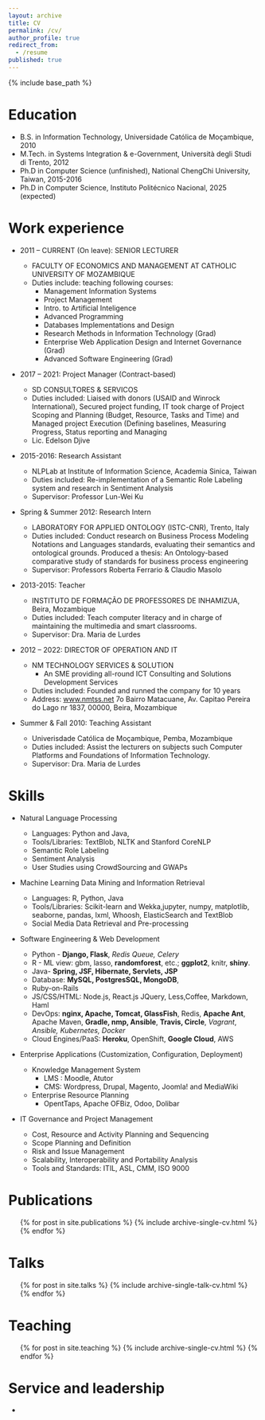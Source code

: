 ```yaml
---
layout: archive
title: CV
permalink: /cv/
author_profile: true
redirect_from:
  - /resume
published: true
---
```


{% include base_path %}

Education
======
* B.S. in Information Technology, Universidade Católica de Moçambique, 2010
* M.Tech. in Systems Integration & e-Government, Università degli Studi di Trento, 2012
* Ph.D in Computer Science (unfinished), National ChengChi University, Taiwan, 2015-2016
* Ph.D in Computer Science, Instituto Politécnico Nacional, 2025 (expected)

Work experience
======
* 2011 – CURRENT (On leave): SENIOR LECTURER 
	* FACULTY OF ECONOMICS AND MANAGEMENT AT CATHOLIC UNIVERSITY OF MOZAMBIQUE
	* Duties include: teaching following courses:
    	* Management Information Systems
        * Project Management
        * Intro. to Artificial Inteligence
        * Advanced Programming 
        * Databases Implementations and Design
        * Research Methods in Information Technology (Grad)
        * Enterprise Web Application Design and Internet Governance (Grad)
        * Advanced Software Engineering (Grad)
        
* 2017 – 2021: Project Manager (Contract-based)
	* SD CONSULTORES & SERVICOS
    * Duties included: Liaised with donors (USAID and Winrock International), Secured project funding, IT took charge of Project Scoping and Planning (Budget, Resource, Tasks and Time) and Managed project Execution (Defining baselines, Measuring Progress, Status reporting and Managing
	* Lic. Edelson Djive

* 2015-2016: Research Assistant
  * NLPLab at Institute of Information Science, Academia Sinica, Taiwan
  * Duties included: Re-implementation of a Semantic Role Labeling system and research in Sentiment Analysis
  * Supervisor: Professor Lun-Wei Ku

* Spring & Summer 2012: Research Intern
  * LABORATORY FOR APPLIED ONTOLOGY (ISTC-CNR), Trento, Italy
  * Duties included: Conduct research on Business Process Modeling Notations and Languages standards, evaluating their semantics and ontological grounds.
  Produced a thesis: An Ontology-based comparative study of standards for business process engineering
  * Supervisor: Professors Roberta Ferrario & Claudio Masolo
  
* 2013-2015: Teacher
  * INSTITUTO DE FORMAÇÃO DE PROFESSORES DE INHAMIZUA, Beira, Mozambique
  * Duties included: Teach computer literacy and in charge of maintaining the multimedia and smart classrooms.
  * Supervisor: Dra. Maria de Lurdes 

* 2012 – 2022: DIRECTOR OF OPERATION AND IT
	* NM TECHNOLOGY SERVICES & SOLUTION
    	* An SME providing all-round ICT Consulting and Solutions Development Services
    * Duties included: Founded and runned the company for 10 years
    * Address: www.nmtss.net 7o Bairro Matacuane, Av. Capitao Pereira do Lago nr 1837, 00000, Beira, Mozambique

* Summer & Fall 2010: Teaching Assistant
  * Univerisdade Católica de Moçambique, Pemba, Mozambique
  * Duties included: Assist the lecturers on subjects such Computer Platforms and Foundations of Information Technology.
  * Supervisor: Dra. Maria de Lurdes 

Skills
======

* Natural Language Processing 
  * Languages: Python and Java, 
  * Tools/Libraries:   TextBlob, NLTK and Stanford CoreNLP
  * Semantic Role Labeling 
  * Sentiment Analysis
  * User Studies using CrowdSourcing and GWAPs   

* Machine Learning Data Mining and Information Retrieval 
	* Languages: R, Python, Java
	* Tools/Libraries:  Scikit-learn and Wekka,jupyter, numpy, matplotlib, seaborne, pandas, lxml, Whoosh, ElasticSearch and TextBlob
	* Social Media Data Retrieval and Pre-processing
    
* Software Engineering & Web Development
  * Python - **Django, Flask**, *Redis Queue, Celery*
  * R - ML view: gbm, lasso, **randomforest**, etc.; **ggplot2**, knitr, **shiny**. 
  * Java- **Spring, JSF, Hibernate, Servlets, JSP**
  * Database: **MySQL, PostgresSQL, MongoDB**, 
  * Ruby-on-Rails
  * JS/CSS/HTML: Node.js, React.js JQuery, Less,Coffee, Markdown, Haml  
  * DevOps: **nginx, Apache, Tomcat, GlassFish**, Redis, **Apache Ant**, Apache Maven, **Gradle, nmp, Ansible**, **Travis, Circle**, *Vagrant*, *Ansible, Kubernetes, Docker*
   *  Cloud Engines/PaaS: **Heroku**, OpenShift, **Google Cloud**, AWS 

* Enterprise Applications (Customization, Configuration, Deployment)
  * Knowledge Management System
    * LMS : Moodle, Atutor
    * CMS: Wordpress, Drupal, Magento, Joomla! and MediaWiki
  * Enterprise Resource Planning
    *  OpentTaps, Apache OFBiz, Odoo, Dolibar

* IT Governance and Project Management
  * Cost, Resource and Activity Planning and Sequencing
  * Scope Planning and Definition
  * Risk and Issue Management
  * Scalability, Interoperability and Portability Analysis
  * Tools and Standards: ITIL, ASL, CMM, ISO 9000


Publications
======
  <ul>{% for post in site.publications %}
    {% include archive-single-cv.html %}
  {% endfor %}</ul>
  
Talks
======
  <ul>{% for post in site.talks %}
    {% include archive-single-talk-cv.html %}
  {% endfor %}</ul>
  
Teaching
======
  <ul>{% for post in site.teaching %}
    {% include archive-single-cv.html %}
  {% endfor %}</ul>
  
Service and leadership
======
*  
